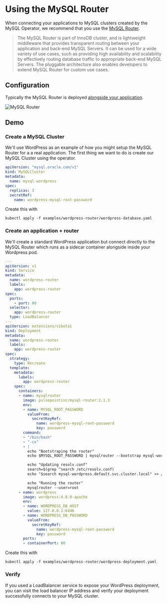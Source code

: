 # Using the MySQL Router

When connecting your applications to MySQL clusters created by the MySQL Operator, we recommend that you use the [MySQL Router][1].

> The MySQL Router is part of InnoDB cluster, and is lightweight middleware that provides transparent routing between your application and back-end MySQL Servers. It can be used for a wide variety of use cases, such as providing high availability and scalability by effectively routing database traffic to appropriate back-end MySQL Servers. The pluggable architecture also enables developers to extend MySQL Router for custom use cases.

## Configuration

Typically the MySQL Router is deployed [alongside your application][2].

![MySQL Router][3]

## Demo

### Create a MySQL Cluster

We'll use WordPress as an example of how you might setup the MySQL Router for a a real application. The first thing we want to do is create our MySQL Cluster using the operator.

```yaml
apiVersion: "mysql.oracle.com/v1"
kind: MySQLCluster
metadata:
  name: mysql-wordpress
spec:
  replicas: 3
  secretRef:
    name: wordpress-mysql-root-password
```

Create this with

```
kubectl apply -f examples/wordpress-router/wordpress-database.yaml
```

### Create an application + router

We'll create a standard WordPress application but connect directly to the MySQL Router which runs as a sidecar container alongside inside your Wordpress pod.

```yaml
---
apiVersion: v1
kind: Service
metadata:
  name: wordpress-router
  labels:
    app: wordpress-router
spec:
  ports:
    - port: 80
  selector:
    app: wordpress-router
  type: LoadBalancer
---
apiVersion: extensions/v1beta1
kind: Deployment
metadata:
  name: wordpress-router
  labels:
    app: wordpress-router
spec:
  strategy:
    type: Recreate
  template:
    metadata:
      labels:
        app: wordpress-router
    spec:
      containers:
      - name: mysqlrouter
        image: pulsepointinc/mysql-router:2.1.3
        env:
        - name: MYSQL_ROOT_PASSWORD
          valueFrom:
            secretKeyRef:
              name: wordpress-mysql-root-password
              key: password
        command:
        - "/bin/bash"
        - "-cx"
        - |
          echo "Bootstraping the router"
          echo $MYSQL_ROOT_PASSWORD | mysqlrouter --bootstrap mysql-wordpress-0.mysql-wordpress:3306 --user=root

          echo "Updating resolv.conf"
          search=$(grep ^search /etc/resolv.conf)
          echo "$search mysql-wordpress.default.svc.cluster.local" >> /etc/resolv.conf

          echo "Running the router"
          mysqlrouter --user=root
      - name: wordpress
        image: wordpress:4.8.0-apache
        env:
        - name: WORDPRESS_DB_HOST
          value: 127.0.0.1:6446
        - name: WORDPRESS_DB_PASSWORD
          valueFrom:
            secretKeyRef:
              name: wordpress-mysql-root-password
              key: password
        ports:
        - containerPort: 80
```

Create this with

```
kubectl apply -f examples/wordpress-router/wordpress-deployment.yaml
```

### Verify

If you used a LoadBalancer service to expose your WordPress deployment, you can visit the load balancer IP address and verify your deployment successfully connects to your MySQL cluster.

[1]: https://dev.mysql.com/doc/mysql-router/2.1/en/
[2]: https://dev.mysql.com/doc/mysql-router/2.1/en/mysql-router-general-using-deploying.html
[3]: https://dev.mysql.com/doc/mysql-router/2.1/en/images/mysql-router-positioning.png

